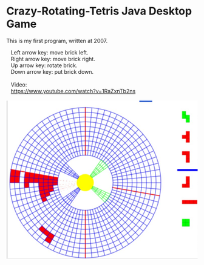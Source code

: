 # Crazy-Rotating-Tetris Java Desktop Game
This is my first program, written at 2007. </br>

  &nbsp;&nbsp; Left arrow key:   move brick left. </br>
  &nbsp;&nbsp; Right arrow key:  move brick right. </br>
  &nbsp;&nbsp; Up arrow key:     rotate brick. </br>
  &nbsp;&nbsp; Down arrow key:   put brick down. </br>
  &nbsp;&nbsp; </br>
  &nbsp;&nbsp; Video: </br> 
  &nbsp;&nbsp; https://www.youtube.com/watch?v=1RaZxnTb2ns </br> </br> 
  ![deploy](./Game%20screen%20shot.png)

  
  
  
